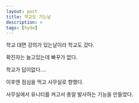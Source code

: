 ```yaml
---
layout: post
title: 학교도 가는날
description: >
tags: [hyde]
---
```

학교 대면 강의가 있는날이라 학교도 갔다.

확진자는 늘고있는데 빠꾸가 없다.

학교가 답이없다....

이후엔 점심을 먹고 사무실로 향했다.

사무실에서 유니티를 켜고서 총알 발사하는 기능을 만들었다.
